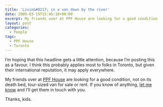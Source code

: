 ```yaml
---
title: 'Livin&#8217; in a van down by the river'
date: 2009-03-15T15:45:10+00:00
excerpt: My friends over at PPF House are looking for a good condition, not on its death bed, tour-sized van for sale or rent.
layout: post
categories:
  - People
tags:
  - PPF House
  - Toronto
---
```

I’m hoping that this headline gets a little attention, because I’m posting this as a favour. I think this probably applies most to folks in Toronto, but given their international reputation, it may apply everywhere.

My friends over at [PPF House](http://www.ppfhouse.com) are looking for a good condition, not on its death bed, tour-sized van for sale or rent. If you know of anything, [let me know](mailto:craig@craigmcn.ca) and I’ll get them in touch with you.

Thanks, kids.